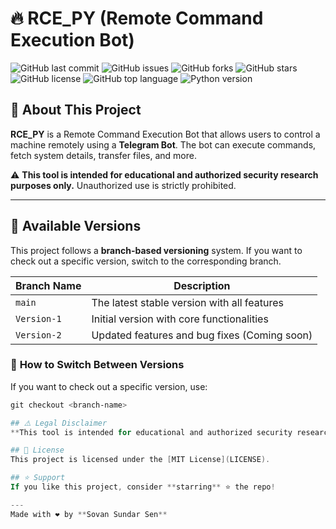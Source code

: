 # 🔥 RCE_PY (Remote Command Execution Bot)

![GitHub last commit](https://img.shields.io/github/last-commit/svn23/python_rce)
![GitHub issues](https://img.shields.io/github/issues/svn23/python_rce)
![GitHub forks](https://img.shields.io/github/forks/svn23/python_rce?style=social)
![GitHub stars](https://img.shields.io/github/stars/svn23/python_rce?style=social)
![GitHub license](https://img.shields.io/github/license/svn23/python_rce)
![GitHub top language](https://img.shields.io/github/languages/top/svn23/python_rce)
![Python version](https://img.shields.io/badge/Python-3.x-blue.svg)

## 🚀 About This Project

**RCE_PY** is a Remote Command Execution Bot that allows users to control a machine remotely using a **Telegram Bot**. The bot can execute commands, fetch system details, transfer files, and more.

⚠️ **This tool is intended for educational and authorized security research purposes only.** Unauthorized use is strictly prohibited.

---

## 🔄 Available Versions

This project follows a **branch-based versioning** system. If you want to check out a specific version, switch to the corresponding branch.

| Branch Name | Description |
|------------|------------|
| `main` | The latest stable version with all features |
| `Version-1` | Initial version with core functionalities |
| `Version-2` | Updated features and bug fixes (Coming soon) |

### 📌 **How to Switch Between Versions**
If you want to check out a specific version, use:

```powershell
git checkout <branch-name>

## ⚠️ Legal Disclaimer
**This tool is intended for educational and authorized security research purposes only.** Unauthorized use of this tool on any system without permission is illegal and may result in severe consequences. Use responsibly!

## 📜 License
This project is licensed under the [MIT License](LICENSE).

## ⭐ Support
If you like this project, consider **starring** ⭐ the repo!

---
Made with ❤️ by **Sovan Sundar Sen**
